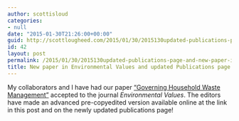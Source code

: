 ```yaml
---
author: scottisloud
categories:
- null
date: "2015-01-30T21:26:00+00:00"
guid: http://scottlougheed.com/2015/01/30/2015130updated-publications-page-and-new-paper-in-ienvironmental-valuesi/
id: 42
layout: post
permalink: /2015/01/30/2015130updated-publications-page-and-new-paper-in-ienvironmental-valuesi/
title: New paper in Environmental Values and updated Publications page
---
```

My&nbsp;collaborators and I have had our&nbsp;paper&nbsp;<a target="_blank" href="http://www.whpress.co.uk/EV/papers/Lougheed.pdf">&#8220;Governing Household Waste Management&#8221;</a> accepted to the journal _Environmental Values_. The editors have made an advanced pre-copyedited version available online at the link in this post and on the newly updated publications page!